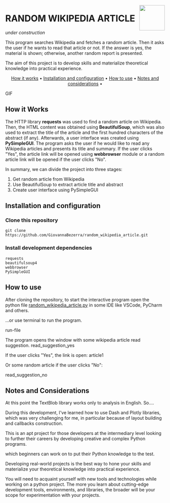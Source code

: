 <img src="https://user-images.githubusercontent.com/44107852/234053564-e2fda92f-5f46-44d7-b9b4-956ae824adb9.png" align="right"
      width="80" height="80">
      
# RANDOM WIKIPEDIA ARTICLE

*under construction*

This program searches Wikipedia and fetches a random article. Then it asks the user if he wants to read that article or not. If the answer is yes, the material is shown; otherwise, another random report is presented.

The aim of this project is to develop skills and materialize theoretical knowledge into practical experience.

<p align="center">
  <a href="#how-it-works">How it works</a> •
  <a href="#installation-and-configuration">Installation and configuration</a> •
  <a href="#how-to-use">How to use</a> •
  <a href="#notes-and-considerations">Notes and considerations</a> •
</p>

GIF

## How it Works  

The HTTP library **requests** was used to find a random article on Wikipedia. Then, the HTML content was obtained using **BeautifulSoup**, which was also used to extract the title of the article and the first hundred characters of the abstract (if any).
Afterwards, a user interface was created using **PySimpleGUI**. The program asks the user if he would like to read any Wikipedia articles and presents its title and summary. If the user clicks "Yes", the article link will be opened using **webbrowser** module or a random article link will be opened if the user clicks "No".

In summary, we can divide the project into three stages:

1. Get random article from Wikipedia
2. Use BeautifulSoup to extract article title and abstract
3. Create user interface using PySimpleGUI


## Installation and configuration 

### Clone this repository
```
git clone https://github.com/GiovannaBezerra/random_wikipedia_article.git
```  
  
### Install development dependencies
```
requests
beautifulsoup4
webbrowser
PySimpleGUI
```  


## How to use

After cloning the repository, to start the interactive program open the python file [random_wikipedia_article.py](https://github.com/GiovannaBezerra/random_wikipedia_article/blob/main/random_wikipedia_article.py) in some IDE like VSCode, PyCharm and others.  

...or use terminal to run the program.  

run-file

The program opens the window with some wikipedia article read suggestion.
read_suggestion_yes

If the user clicks "Yes", the link is open:
article1


Or some random article if the user clicks "No":

read_suggestion_no


## Notes and Considerations

At this point the TextBlob library works only to analysis in English. So....

During this development, I've learned how to use Dash and Plotly libraries, which was very challenging for me, in particular because of layout building and callbacks construction.





This is an apt project for those developers at the intermediary level looking to further their careers by developing creative and complex Python programs. 

which beginners can work on to put their Python knowledge to the test.

Developing real-world projects is the best way to hone your skills and materialize your theoretical knowledge into practical experience. 


You will need to acquaint yourself with new tools and technologies while working on a python project. The more you learn about cutting-edge development tools, environments, and libraries, the broader will be your scope for experimentation with your projects. 
